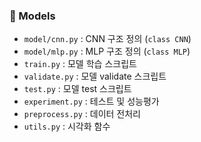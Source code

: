 ### 🧠 Models
- `model/cnn.py` : CNN 구조 정의 (`class CNN`)
- `model/mlp.py` : MLP 구조 정의 (`class MLP`)
- `train.py` : 모델 학습 스크립트
- `validate.py` : 모델 validate 스크립트
- `test.py` : 모델 test 스크립트
- `experiment.py` : 테스트 및 성능평가
- `preprocess.py` : 데이터 전처리
- `utils.py` : 시각화 함수

